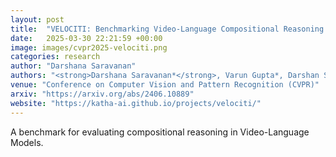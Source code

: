```yaml
---
layout: post
title:  "VELOCITI: Benchmarking Video-Language Compositional Reasoning with Strict Entailment"
date:   2025-03-30 22:21:59 +00:00
image: images/cvpr2025-velociti.png
categories: research
author: "Darshana Saravanan"
authors: "<strong>Darshana Saravanan*</strong>, Varun Gupta*, Darshan Singh*, Zeeshan Khan, Vineet Gandhi, Makarand Tapaswi"
venue: "Conference on Computer Vision and Pattern Recognition (CVPR)"
arxiv: "https://arxiv.org/abs/2406.10889"
website: "https://katha-ai.github.io/projects/velociti/"
---
```


A benchmark for evaluating compositional reasoning in Video-Language Models.